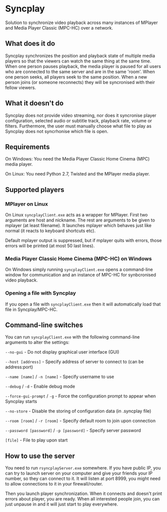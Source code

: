 # Syncplay

Solution to synchronize video playback across many instances of MPlayer and Media Player Classic (MPC-HC) over a network.

## What does it do

Syncplay synchronizes the position and playback state of multiple media players so that the viewers can watch the same thing at the same time.
When one person pauses playback, the media player is paused for all users who are connected to the same server and are in the same 'room'.
When one person seeks, all players seek to the same position. When a new person joins (or someone reconnects) they will be syncronised with their fellow viewers.

## What it doesn't do

Syncplay does not provide video streaming, nor does it syncronise player configuration, selected audio or subtitle track, playback rate, volume or filters. Furthermore, the user must manually choose what file to play as Syncplay does not syncrhonise which file is open.

## Requirements

On Windows: You need the Media Player Classic Home Cinema (MPC) media player.

On Linux: You need Python 2.7, Twisted and the MPlayer media player.

## Supported players
### MPlayer on Linux

On Linux `syncplayClient.exe` acts as a wrapper for MPlayer. First two arguments are host and nickname.
The rest are arguments to be given to mplayer (at least filename). It launches mplayer
which behaves just like normal (it reacts to keyboard shortcuts etc).

Default mplayer output is suppressed, but if mplayer quits with errors, those errors
will be printed (at most 50 last lines).

### Media Player Classic Home Cinema (MPC-HC) on Windows

On Windows simply running `syncplayClient.exe` opens a command-line window for communication and an instance of MPC-HC for synbcronised video playback.

### Opening a file with Syncplay

If you open a file with `syncplayClient.exe` then it will automatically load that file in Syncplay/MPC-HC.

## Command-line switches

You can run `syncplayClient.exe` with the following command-line arguments to alter the settings:

`--no-gui` - Do not display graphical user interface (GUI)

`--host [address]` - Specify address of server to connect to (can be address:port)

`--name [name]` / `-n [name]` - Specify username to use

`--debug` / `-d` - Enable debug mode

`--force-gui-prompt` / `-g` - Force the configuration prompt to appear when Syncplay starts

`--no-store` - Disable the storing of configuration data (in .syncplay file)

`--room [room]` / `-r [room]` - Specify default room to join upon connection

`--password [password]` / `-p [password]` - Specify server password

`[file]` - File to play upon start
        

## How to use the server

You need to run `rsyncplayServer.exe` somewhere. If you have public IP, you can try to launch server on your computer
and give your friends your IP number, so they can connect to it. It will listen at port 8999, you
might need to allow connections to it in your firewall/router.

Then you launch player synchronization. When it connects and doesn't print errors about player, you are ready.
When all interested people join, you can just unpause in and it will just start to play everywhere.

